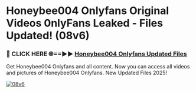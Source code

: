 # Honeybee004 Onlyfans Original Videos 0nlyFans Leaked - Files Updated! (08v6)

<h3>🔴 CLICK HERE 🌐==►► <a href="https://tinyurl.com/ehrbuxhb" rel="nofollow">Honeybee004 Onlyfans Updated Files</a></h3>

Get Honeybee004 Onlyfans and all content. Now you can access all videos and pictures of Honeybee004 Onlyfans. New Updated Files 2025!

[![08v6](https://i.imgur.com/lVYEuWS.gif)](https://tinyurl.com/ehrbuxhb)
